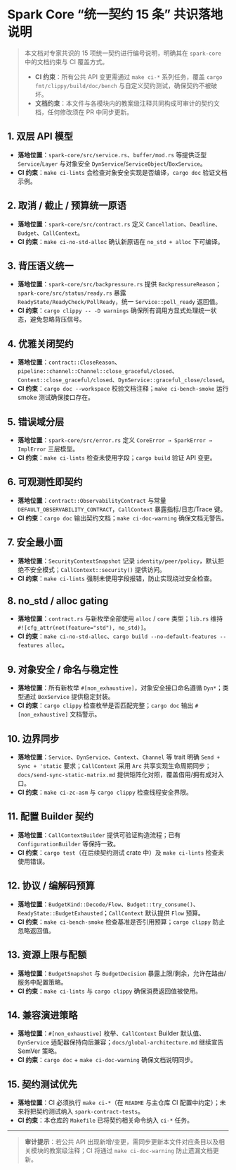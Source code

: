 # Spark Core “统一契约 15 条” 共识落地说明

> 本文档对专家共识的 15 项统一契约进行编号说明，明确其在 `spark-core` 中的文档约束与 CI 覆盖方式。
>
> - **CI 约束**：所有公共 API 变更需通过 `make ci-*` 系列任务，覆盖 `cargo fmt/clippy/build/doc/bench` 与自定义契约测试，确保契约不被破坏。
> - **文档约束**：本文件与各模块内的教案级注释共同构成可审计的契约文档，任何修改须在 PR 中同步更新。

## 1. 双层 API 模型
- **落地位置**：`spark-core/src/service.rs`、`buffer/mod.rs` 等提供泛型 `Service`/`Layer` 与对象安全 `DynService`/`ServiceObject`/`BoxService`。
- **CI 约束**：`make ci-lints` 会检查对象安全实现是否编译，`cargo doc` 验证文档示例。

## 2. 取消 / 截止 / 预算统一原语
- **落地位置**：`spark-core/src/contract.rs` 定义 `Cancellation`、`Deadline`、`Budget`、`CallContext`。
- **CI 约束**：`make ci-no-std-alloc` 确认新原语在 `no_std + alloc` 下可编译。

## 3. 背压语义统一
- **落地位置**：`spark-core/src/backpressure.rs` 提供 `BackpressureReason`；`spark-core/src/status/ready.rs` 暴露 `ReadyState/ReadyCheck/PollReady`，统一 `Service::poll_ready` 返回值。
- **CI 约束**：`cargo clippy -- -D warnings` 确保所有调用方显式处理统一状态，避免忽略背压信号。

## 4. 优雅关闭契约
- **落地位置**：`contract::CloseReason`、`pipeline::channel::Channel::close_graceful/closed`、`Context::close_graceful/closed`、`DynService::graceful_close/closed`。
- **CI 约束**：`cargo doc --workspace` 校验文档注释；`make ci-bench-smoke` 运行 smoke 测试确保接口存在。

## 5. 错误域分层
- **落地位置**：`spark-core/src/error.rs` 定义 `CoreError → SparkError → ImplError` 三层模型。
- **CI 约束**：`make ci-lints` 检查未使用字段；`cargo build` 验证 API 变更。

## 6. 可观测性即契约
- **落地位置**：`contract::ObservabilityContract` 与常量 `DEFAULT_OBSERVABILITY_CONTRACT`，`CallContext` 暴露指标/日志/Trace 键。
- **CI 约束**：`cargo doc` 输出契约文档；`make ci-doc-warning` 确保文档无警告。

## 7. 安全最小面
- **落地位置**：`SecurityContextSnapshot` 记录 `identity/peer/policy`，默认拒绝不安全模式；`CallContext::security()` 提供访问。
- **CI 约束**：`make ci-lints` 强制未使用字段报错，防止实现绕过安全检查。

## 8. no_std / alloc gating
- **落地位置**：`contract.rs` 与新枚举全部使用 `alloc` / `core` 类型；`lib.rs` 维持 `#![cfg_attr(not(feature="std"), no_std)]`。
- **CI 约束**：`make ci-no-std-alloc`、`cargo build --no-default-features --features alloc`。

## 9. 对象安全 / 命名与稳定性
- **落地位置**：所有新枚举 `#[non_exhaustive]`，对象安全接口命名遵循 `Dyn*`；类型通过 `BoxService` 提供稳定封装。
- **CI 约束**：`cargo clippy` 检查枚举是否匹配完整；`cargo doc` 输出 `#[non_exhaustive]` 文档警示。

## 10. 边界同步
- **落地位置**：`Service`、`DynService`、`Context`、`Channel` 等 trait 明确 `Send + Sync + 'static` 要求；`CallContext` 采用 `Arc` 共享实现生命周期同步；`docs/send-sync-static-matrix.md` 提供矩阵化对照，覆盖借用/拥有成对入口。
- **CI 约束**：`make ci-zc-asm` 与 `cargo clippy` 检查线程安全界限。

## 11. 配置 Builder 契约
- **落地位置**：`CallContextBuilder` 提供可验证构造流程；已有 `ConfigurationBuilder` 等保持一致。
- **CI 约束**：`cargo test`（在后续契约测试 crate 中）及 `make ci-lints` 检查未使用错误。

## 12. 协议 / 编解码预算
- **落地位置**：`BudgetKind::Decode/Flow`、`Budget::try_consume()`、`ReadyState::BudgetExhausted`；`CallContext` 默认提供 `Flow` 预算。
- **CI 约束**：`make ci-bench-smoke` 检查基准是否引用预算；`cargo clippy` 防止忽略返回值。

## 13. 资源上限与配额
- **落地位置**：`BudgetSnapshot` 与 `BudgetDecision` 暴露上限/剩余，允许在路由/服务中配置策略。
- **CI 约束**：`make ci-lints` 与 `cargo clippy` 确保消费返回值被使用。

## 14. 兼容演进策略
- **落地位置**：`#[non_exhaustive]` 枚举、`CallContext` Builder 默认值、`DynService` 适配器保持向后兼容；`docs/global-architecture.md` 继续宣告 SemVer 策略。
- **CI 约束**：`cargo doc` + `make ci-doc-warning` 确保文档说明同步。

## 15. 契约测试优先
- **落地位置**：CI 必须执行 `make ci-*`（在 `README` 与主仓库 CI 配置中约定）；未来将把契约测试纳入 `spark-contract-tests`。
- **CI 约束**：本仓库的 `Makefile` 已将契约相关命令纳入 `ci-*` 任务。

---

> **审计提示**：若公共 API 出现新增/变更，需同步更新本文件对应条目以及相关模块的教案级注释；CI 将通过 `make ci-doc-warning` 防止遗漏文档更新。
